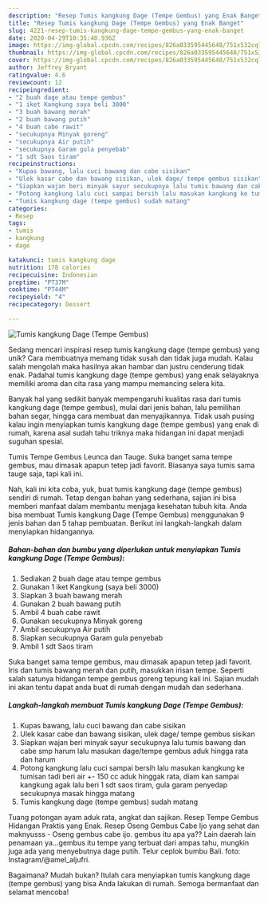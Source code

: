 ```yaml
---
description: "Resep Tumis kangkung Dage (Tempe Gembus) yang Enak Banget"
title: "Resep Tumis kangkung Dage (Tempe Gembus) yang Enak Banget"
slug: 4221-resep-tumis-kangkung-dage-tempe-gembus-yang-enak-banget
date: 2020-04-29T10:35:40.936Z
image: https://img-global.cpcdn.com/recipes/826a033595445648/751x532cq70/tumis-kangkung-dage-tempe-gembus-foto-resep-utama.jpg
thumbnail: https://img-global.cpcdn.com/recipes/826a033595445648/751x532cq70/tumis-kangkung-dage-tempe-gembus-foto-resep-utama.jpg
cover: https://img-global.cpcdn.com/recipes/826a033595445648/751x532cq70/tumis-kangkung-dage-tempe-gembus-foto-resep-utama.jpg
author: Jeffrey Bryant
ratingvalue: 4.6
reviewcount: 12
recipeingredient:
- "2 buah dage atau tempe gembus"
- "1 iket Kangkung saya beli 3000"
- "3 buah bawang merah"
- "2 buah bawang putih"
- "4 buah cabe rawit"
- "secukupnya Minyak goreng"
- "secukupnya Air putih"
- "secukupnya Garam gula penyebab"
- "1 sdt Saos tiram"
recipeinstructions:
- "Kupas bawang, lalu cuci bawang dan cabe sisikan"
- "Ulek kasar cabe dan bawang sisikan, ulek dage/ tempe gembus sisikan"
- "Siapkan wajan beri minyak sayur secukupnya lalu tumis bawang dan cabe smp harum lalu masukan dage/tempe gembus aduk hingga rata dan harum"
- "Potong kangkung lalu cuci sampai bersih lalu masukan kangkung ke tumisan tadi beri air +- 150 cc aduk hinggak rata, diam kan sampai kangkung agak lalu beri 1 sdt saos tiram, gula garam penyedap secukupnya masak hingga matang"
- "Tumis kangkung dage (tempe gembus) sudah matang"
categories:
- Resep
tags:
- tumis
- kangkung
- dage

katakunci: tumis kangkung dage 
nutrition: 178 calories
recipecuisine: Indonesian
preptime: "PT37M"
cooktime: "PT44M"
recipeyield: "4"
recipecategory: Dessert

---
```



![Tumis kangkung Dage (Tempe Gembus)](https://img-global.cpcdn.com/recipes/826a033595445648/751x532cq70/tumis-kangkung-dage-tempe-gembus-foto-resep-utama.jpg)

Sedang mencari inspirasi resep tumis kangkung dage (tempe gembus) yang unik? Cara membuatnya memang tidak susah dan tidak juga mudah. Kalau salah mengolah maka hasilnya akan hambar dan justru cenderung tidak enak. Padahal tumis kangkung dage (tempe gembus) yang enak selayaknya memiliki aroma dan cita rasa yang mampu memancing selera kita.

Banyak hal yang sedikit banyak mempengaruhi kualitas rasa dari tumis kangkung dage (tempe gembus), mulai dari jenis bahan, lalu pemilihan bahan segar, hingga cara membuat dan menyajikannya. Tidak usah pusing kalau ingin menyiapkan tumis kangkung dage (tempe gembus) yang enak di rumah, karena asal sudah tahu triknya maka hidangan ini dapat menjadi suguhan spesial.

Tumis Tempe Gembus Leunca dan Tauge. Suka banget sama tempe gembus, mau dimasak apapun tetep jadi favorit. Biasanya saya tumis sama tauge saja, tapi kali ini.


Nah, kali ini kita coba, yuk, buat tumis kangkung dage (tempe gembus) sendiri di rumah. Tetap dengan bahan yang sederhana, sajian ini bisa memberi manfaat dalam membantu menjaga kesehatan tubuh kita. Anda bisa membuat Tumis kangkung Dage (Tempe Gembus) menggunakan 9 jenis bahan dan 5 tahap pembuatan. Berikut ini langkah-langkah dalam menyiapkan hidangannya.

<!--inarticleads1-->

##### Bahan-bahan dan bumbu yang diperlukan untuk menyiapkan Tumis kangkung Dage (Tempe Gembus):

1. Sediakan 2 buah dage atau tempe gembus
1. Gunakan 1 iket Kangkung (saya beli 3000)
1. Siapkan 3 buah bawang merah
1. Gunakan 2 buah bawang putih
1. Ambil 4 buah cabe rawit
1. Gunakan secukupnya Minyak goreng
1. Ambil secukupnya Air putih
1. Siapkan secukupnya Garam gula penyebab
1. Ambil 1 sdt Saos tiram


Suka banget sama tempe gembus, mau dimasak apapun tetep jadi favorit. Iris dan tumis bawang merah dan putih, masukkan irisan tempe. Seperti salah satunya hidangan tempe gembus goreng tepung kali ini. Sajian mudah ini akan tentu dapat anda buat di rumah dengan mudah dan sederhana. 

<!--inarticleads2-->

##### Langkah-langkah membuat Tumis kangkung Dage (Tempe Gembus):

1. Kupas bawang, lalu cuci bawang dan cabe sisikan
1. Ulek kasar cabe dan bawang sisikan, ulek dage/ tempe gembus sisikan
1. Siapkan wajan beri minyak sayur secukupnya lalu tumis bawang dan cabe smp harum lalu masukan dage/tempe gembus aduk hingga rata dan harum
1. Potong kangkung lalu cuci sampai bersih lalu masukan kangkung ke tumisan tadi beri air +- 150 cc aduk hinggak rata, diam kan sampai kangkung agak lalu beri 1 sdt saos tiram, gula garam penyedap secukupnya masak hingga matang
1. Tumis kangkung dage (tempe gembus) sudah matang


Tuang potongan ayam aduk rata, angkat dan sajikan. Resep Tempe Gembus Hidangan Praktis yang Enak. Resep Oseng Gembus Cabe Ijo yang sehat dan maknyusss - Oseng gembus cabe ijo. gembus itu apa ya?? Lain daerah lain penamaan ya…gembus itu tempe yang terbuat dari ampas tahu, mungkin juga ada yang menyebutnya dage putih. Telur ceplok bumbu Bali. foto: Instagram/@amel_aljufri. 

Bagaimana? Mudah bukan? Itulah cara menyiapkan tumis kangkung dage (tempe gembus) yang bisa Anda lakukan di rumah. Semoga bermanfaat dan selamat mencoba!
